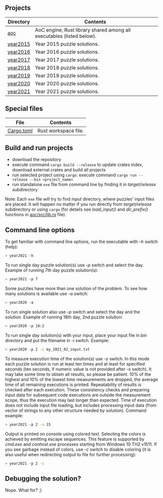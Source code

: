 ## Projects

Directory | Contents
------------ | -------------
[aoc](aoc) | AoC engine, Rust library shared among all executables (listed below).
[year2015](year2015) | Year 2015 puzzle solutions.
[year2016](year2016) | Year 2016 puzzle solutions.
[year2017](year2017) | Year 2017 puzzle solutions.
[year2018](year2018) | Year 2018 puzzle solutions.
[year2019](year2019) | Year 2019 puzzle solutions.
[year2020](year2020) | Year 2020 puzzle solutions.
[year2021](year2021) | Year 2021 puzzle solutions.


## Special files

File | Contents
------------ | -------------
[Cargo.toml](Cargo.toml) | Rust workspace file.


## Build and run projects

- download the repository
- execute command `cargo build --release` to update crates index, download external crates and build all projects
- run selected project using `cargo`: execute command `cargo run --release --bin <project_name>`
- run standalone `exe` file from command line by finding it in *target/release* subdirectory

Note: Each `exe` file will try to find *input* directory, where puzzles' input files are placed. It will happen no matter if you run directly from *target/release* subdirectory or using `cargo` (for details see *load_input()* and *dir_prefix()* functions in [aoc/src/lib.rs](aoc/src/lib.rs) file).


## Command line options

To get familiar with command line options, run the executable with *-h* switch (help):
```sh
> year2021 -h
```

To run single day puzzle solution(s) use *-p* switch and select the day. Example of running 7th day puzzle solution(s):
```sh
> year2021 -p 7
```

Some puzzles have more than one solution of the problem. To see how many solutions is available use *-a* switch:
```sh
> year2020 -a
```

To run single solution also use *-p* switch and select the day and the solution. Example of running 18th day, 2nd puzzle solution:
```sh
> year2020 -p 18:2
```

To run single day solution(s) with your input, place your input file in *bin* directory and put the filename in *-i* switch. Example:
```sh
> year2020 -p 2 -i my_2021_02_input.txt
```

To measure execution time of the solution(s) use *-s* switch. In this mode each puzzle solution is run at least ten times and at least for specified seconds (ten seconds, if numeric value is not provided after *-s* switch). It may take some time to obtain all results, so please be patient. 10% of the highest and 10% of the lowest time measurements are dropped, the average time of all remaining executions is printed. Repeatability of results is checked after each execution. These consistency checks and preparing input data for subsequent code executions are outside the measurement scope, thus the execution may last longer than expected. Time of execution does not include input file loading, but includes processing input data (from vector of strings to any other structure needed by solution). Command example:
```sh
> year2021 -p 2 -s 15
```

Output is printed on console using colored text. Selecting the colors is achieved by emitting escape sequences. This feature is supported by *cmd.exe* and *conhost.exe* processes starting from Windows 10 TH2 v1511. If you see garbage instead of colors, use *-c* switch to disable coloring (it is also useful when redirecting output to file for further processing):
```sh
> year2021 -p 2 -c
```

## Debugging the solution?

Nope. What for? ;)

